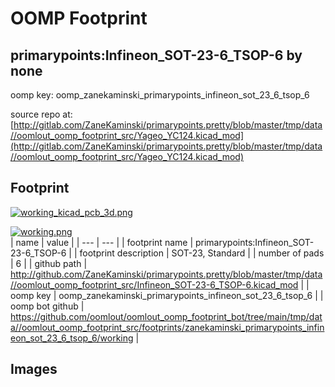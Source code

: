 # OOMP Footprint  
## primarypoints:Infineon_SOT-23-6_TSOP-6  by none  
  
oomp key: oomp_zanekaminski_primarypoints_infineon_sot_23_6_tsop_6  
  
source repo at: [http://gitlab.com/ZaneKaminski/primarypoints.pretty/blob/master/tmp/data//oomlout_oomp_footprint_src/Yageo_YC124.kicad_mod](http://gitlab.com/ZaneKaminski/primarypoints.pretty/blob/master/tmp/data//oomlout_oomp_footprint_src/Yageo_YC124.kicad_mod)  
## Footprint  
  
[![working_kicad_pcb_3d.png](working_kicad_pcb_3d_600.png)](working_kicad_pcb_3d.png)  
  
[![working.png](working_600.png)](working.png)  
| name | value | 
| --- | --- | 
| footprint name | primarypoints:Infineon_SOT-23-6_TSOP-6 | 
| footprint description | SOT-23, Standard | 
| number of pads | 6 | 
| github path | http://github.com/ZaneKaminski/primarypoints.pretty/blob/master/tmp/data//oomlout_oomp_footprint_src/Infineon_SOT-23-6_TSOP-6.kicad_mod | 
| oomp key | oomp_zanekaminski_primarypoints_infineon_sot_23_6_tsop_6 | 
| oomp bot github | https://github.com/oomlout/oomlout_oomp_footprint_bot/tree/main/tmp/data//oomlout_oomp_footprint_src/footprints/zanekaminski_primarypoints_infineon_sot_23_6_tsop_6/working | 
## Images  
